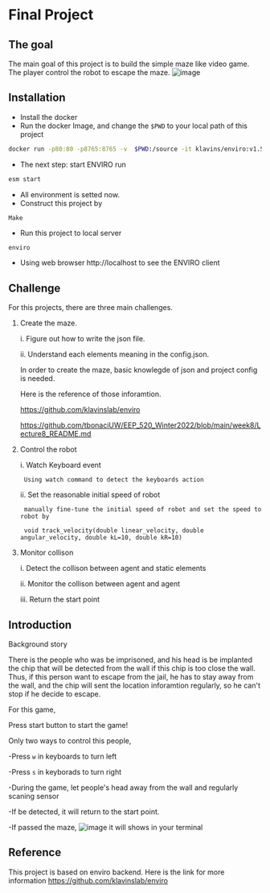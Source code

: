 # Final Project
## The goal 
The main goal of this project is to build the simple maze like video game. The player control the robot to escape the maze. 
![image](https://user-images.githubusercontent.com/86145579/158491329-3155698a-b039-412f-8925-cbbf9c386dd6.png)

## Installation 
- Install the docker 
- Run the docker Image, and change the ``` $PWD ``` to your local path of this project
```bash
docker run -p80:80 -p8765:8765 -v  $PWD:/source -it klavins/enviro:v1.5 bash
```
- The next step: start ENVIRO run
```bash
esm start 
```
- All environment is setted now.
- Construct this project by 
```bash
Make
```
- Run this project to local server
```
enviro
```
- Using web browser http://localhost to see the ENVIRO client

## Challenge 
For this projects, there are three main challenges. 
1. Create the maze. 

    i.  Figure out how to write the json file.
    
    ii. Understand each elements meaning in the config.json.
    
    In order to create the maze, basic knowlegde of json and project config is needed. 
    
    Here is the reference of those inforamtion.
    
    https://github.com/klavinslab/enviro
  
    https://github.com/tbonaciUW/EEP_520_Winter2022/blob/main/week8/Lecture8_README.md
    
2. Control the robot

    i.  Watch Keyboard event
    
        Using watch command to detect the keyboards action
    
    ii. Set the reasonable initial speed of robot
    
        manually fine-tune the initial speed of robot and set the speed to robot by 
        
        void track_velocity(double linear_velocity, double angular_velocity, double kL=10, double kR=10)
    
3. Monitor collison 

    i. Detect the collison between agent and static elements 
    
    ii. Monitor the collison between agent and agent 
    
    iii. Return the start point 
## Introduction 
Background story

There is the people who was be imprisoned, and his head is be implanted the chip that will be detected from the wall if this chip is too close the wall. Thus, if this person want to escape from the jail, he has to stay away from the wall, and the chip will sent the location inforamtion regularly, so he can't stop if he decide to escape. 

For this game,

Press start button to start the game!

Only two ways to control this people,

-Press ```w``` in keyboards to turn left 

-Press ```s``` in keyborads to turn right 

-During the game, let people's head away from the wall and regularly scaning sensor 

-If be detected, it will return to the start point.

-If passed the maze, ![image](https://user-images.githubusercontent.com/86145579/158494744-a1f1c557-17b4-4c86-bf22-15a5ef0dbf94.png)
it will shows in your terminal 
## Reference 
This project is based on enviro backend. 
Here is the link for more information https://github.com/klavinslab/enviro
